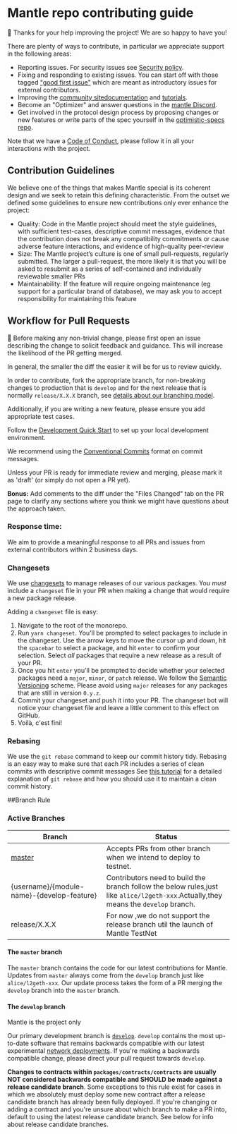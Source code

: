 # Mantle repo contributing guide

🎈 Thanks for your help improving the project! We are so happy to have you!

There are plenty of ways to contribute, in particular we appreciate support in the following areas:

- Reporting issues. For security issues see [Security policy](https://github.com/mantlenetworkio/.github/blob/master/SECURITY.md).
- Fixing and responding to existing issues. You can start off with those tagged ["good first issue"](https://github.com/mantlenetworkio/mantle/contribute) which are meant as introductory issues for external contributors.
- Improving the [community site](https://community.mantle.io/)[documentation](https://github.com/mantlenetworkio/documents) and [tutorials](https://github.com/mantlenetworkio/tutorial).
- Become an "Optimizer" and answer questions in the [mantle Discord](https://discord.com/invite/jrnFEvq).
- Get involved in the protocol design process by proposing changes or new features or write parts of the spec yourself in the [optimistic-specs repo](https://github.com/mantlenetworkio/optimistic-specs).

Note that we have a [Code of Conduct](https://github.com/mantlenetworkio/.github/blob/master/CODE_OF_CONDUCT.md), please follow it in all your interactions with the project.


## Contribution Guidelines

We believe one of the things that makes Mantle special is its coherent design and we seek to retain this defining characteristic. From the outset we defined some guidelines to ensure new contributions only ever enhance the project:

- Quality: Code in the Mantle project should meet the style guidelines, with sufficient test-cases, descriptive commit messages, evidence that the contribution does not break any compatibility commitments or cause adverse feature interactions, and evidence of high-quality peer-review
- Size: The Mantle project’s culture is one of small pull-requests, regularly submitted. The larger a pull-request, the more likely it is that you will be asked to resubmit as a series of self-contained and individually reviewable smaller PRs
- Maintainability: If the feature will require ongoing maintenance (eg support for a particular brand of database), we may ask you to accept responsibility for maintaining this feature



## Workflow for Pull Requests

🚨 Before making any non-trivial change, please first open an issue describing the change to solicit feedback and guidance. This will increase the likelihood of the PR getting merged.

In general, the smaller the diff the easier it will be for us to review quickly.

In order to contribute, fork the appropriate branch, for non-breaking changes to production that is `develop` and for the next release that is normally `release/X.X.X` branch, see [details about our branching model](https://github.com/mantlenetworkio/mantle/blob/develop/README.md#branching-model-and-releases).

Additionally, if you are writing a new feature, please ensure you add appropriate test cases.

Follow the [Development Quick Start](#development-quick-start) to set up your local development environment.

We recommend using the [Conventional Commits](https://www.conventionalcommits.org/en/v1.0.0/) format on commit messages.

Unless your PR is ready for immediate review and merging, please mark it as 'draft' (or simply do not open a PR yet).

**Bonus:** Add comments to the diff under the "Files Changed" tab on the PR page to clarify any sections where you think we might have questions about the approach taken.

### Response time:
We aim to provide a meaningful response to all PRs and issues from external contributors within 2 business days.

### Changesets

We use [changesets](https://github.com/atlassian/changesets) to manage releases of our various packages.
You *must* include a `changeset` file in your PR when making a change that would require a new package release.

Adding a `changeset` file is easy:

1. Navigate to the root of the monorepo.
2. Run `yarn changeset`. You'll be prompted to select packages to include in the changeset. Use the arrow keys to move the cursor up and down, hit the `spacebar` to select a package, and hit `enter` to confirm your selection. Select *all* packages that require a new release as a result of your PR.
3. Once you hit `enter` you'll be prompted to decide whether your selected packages need a `major`, `minor`, or `patch` release. We follow the [Semantic Versioning](https://semver.org/) scheme. Please avoid using `major` releases for any packages that are still in version `0.y.z`.
4. Commit your changeset and push it into your PR. The changeset bot will notice your changeset file and leave a little comment to this effect on GitHub.
5. Voilà, c'est fini!

### Rebasing

We use the `git rebase` command to keep our commit history tidy.
Rebasing is an easy way to make sure that each PR includes a series of clean commits with descriptive commit messages
See [this tutorial](https://docs.gitlab.com/ee/topics/git/git_rebase.html) for a detailed explanation of `git rebase` and how you should use it to maintain a clean commit history.


##Branch Rule



### Active Branches

| Branch          | Status                                                                           |
| --------------- | -------------------------------------------------------------------------------- |
| [master](https://github.com/mantlenetworkio/bitnetwork/tree/master/)    | Accepts PRs from other branch  when we intend to deploy to testnet.                                      |
| {username}/{module-name}-{develop-feature}  | Contributors need to build the branch follow the below rules,just like `alice/l2geth-xxx`.Actually,they means the `develop` branch.
| release/X.X.X                                                                          | For now ,we do not support the release branch util the launch of Mantle TestNet |

#### The `master` branch




The `master` branch contains the code for our latest contributions for Mantle.
Updates from `master` always come from the `develop` branch just like `alice/l2geth-xxx`.
Our update process takes the form of a PR merging the `develop` branch into the `master` branch.

#### The `develop` branch

Mantle is the project only

Our primary development branch is [`develop`](https://github.com/mantlenetworkio/bitnetwork/tree/develop/).
`develop` contains the most up-to-date software that remains backwards compatible with our latest experimental [network deployments](https://community.bitnetwork.io/docs/useful-tools/networks/).
If you're making a backwards compatible change, please direct your pull request towards `develop`.

**Changes to contracts within `packages/contracts/contracts` are usually NOT considered backwards compatible and SHOULD be made against a release candidate branch**.
Some exceptions to this rule exist for cases in which we absolutely must deploy some new contract after a release candidate branch has already been fully deployed.
If you're changing or adding a contract and you're unsure about which branch to make a PR into, default to using the latest release candidate branch.
See below for info about release candidate branches.
